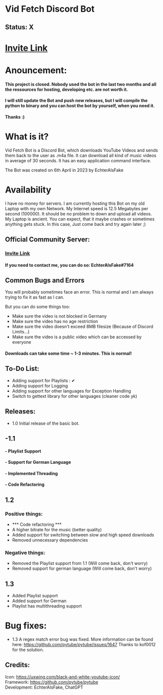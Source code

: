 # Vid Fetch Discord Bot
## Status: X
# [Invite Link](https://discord.com/oauth2/authorize?client_id=1093631510428516434&permissions=2147486720&scope=bot)

# Anouncement:

#### This project is closed. Nobody used the bot in the last two months and all the ressources for hosting, developing etc. are not worth it.
#### I will still update the Bot and push new releases, but I will compile the python to binary and you can host the bot by yourself, when you need it.
#### Thanks :)


# What is it? 

Vid Fetch Bot is a Discord Bot, which downloads YouTube Videos and sends them back to the
user as .m4a file. It can download all kind of music videos in average of 30 seconds. It has an easy application command interface.

The Bot was created on 6th April in 2023 by EchterAlsFake

# Availability

I have no money for servers. I am currently hosting this Bot on my old Laptop with my own Network. My Internet speed is 12.5 Megabytes per second (100000). It should be no problem to down and upload all videos.
My Laptop is ancient. You can expect, that it maybe crashes or sometimes anything gets stuck. In this case, Just come back and try again later ;) 


## Official Community Server:

### [Invite Link](https://discord.gg/CFTNHxgXje)

#### If you need to contact me, you can do so: EchterAlsFake#7164

## Common Bugs and Errors

You will probably sometimes face an error. This is normal and I am always trying to fix it as fast as I can.

But you can do some things too:


- Make sure the video is not blocked in Germany
- Make sure the video has no age restriction
- Make sure the video doesn't exceed 8MB filesize  (Because of Discord Limits...)
- Make sure the video is a public video which can be accessed by everyone


#### Downloads can take some time  ~ 1-3 minutes.  This is normal! 


## To-Do List:

 - Adding support for Playlists : ✔
 - Adding support for Logging
 - Adding support for other languages for Exception Handling
 - Switch to gettext library for other languages (cleaner code yk) 

## Releases:

- 1.0 Initial release of the basic bot. 

## -1.1

#### - Playlist Support
#### - Support for German Language
#### - Implemented Threading
#### - Code Refactoring

##  1.2
### Positive things:

- *** Code refactoring *** 
- A higher bitrate for the music (better quality)
- Added support for switching between slow and high speed downloads
- Removed unnecessary dependencies

### Negative things:

- Removed the Playlist support from 1.1 (Will come back, don't worry)
- Removed support for german language (Will come back, don't worry)

## 1.3

- Added Playlist support
- Added support for German
- Playlist has multithreading support

# Bug fixes:

- 1.3 A regex match error bug was fixed.  More information can be found here: https://github.com/pytube/pytube/issues/1647 Thanks to kof0012 for the solution.

## Credits:

Icon: https://uxwing.com/black-and-white-youtube-icon/ <br>
Framework: https://github.com/pytube/pytube <br>
Development: EchterAlsFake, ChatGPT
